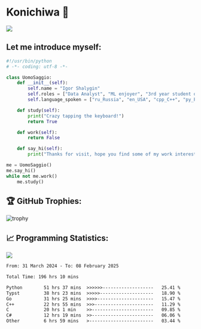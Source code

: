 # Konichiwa 👋
![](https://komarev.com/ghpvc/?username=IgorFandre&color=brightgreen)

## Let me introduce myself:
```py
#!/usr/bin/python
# -*- coding: utf-8 -*-

class UomoSaggio:
    def __init__(self):
        self.name = "Igor Shalygin"
        self.roles = ["Data Analyst", "ML enjoyer", "3rd year student of MIPT"]
        self.language_spoken = ["ru_Russia", "en_USA", "cpp_C++", "py_Python", "go_Golang"]

    def study(self):
        print("Crazy tapping the keyboard!")
        return True

    def work(self):
        return False

    def say_hi(self):
        print("Thanks for visit, hope you find some of my work interesting.")

me = UomoSaggio()
me.say_hi()
while not me.work()
    me.study()
```

## 🏆 GitHub Trophies:
![trophy](https://github-profile-trophy.vercel.app/?username=IgorFandre&title=MultiLanguage,Repositories,Commits,Experience,PullRequest,Reviews)

## 📈 Programming Statistics:

![](https://github-profile-summary-cards.vercel.app/api/cards/profile-details?username=IgorFandre&theme=solarized_dark)

<!--START_SECTION:waka-->

```txt
From: 31 March 2024 - To: 08 February 2025

Total Time: 196 hrs 10 mins

Python        51 hrs 37 mins  >>>>>>-------------------   25.41 %
Typst         38 hrs 23 mins  >>>>>--------------------   18.90 %
Go            31 hrs 25 mins  >>>>---------------------   15.47 %
C++           22 hrs 55 mins  >>>----------------------   11.29 %
C             20 hrs 1 min    >>-----------------------   09.85 %
C#            12 hrs 19 mins  >>-----------------------   06.06 %
Other         6 hrs 59 mins   >------------------------   03.44 %
```

<!--END_SECTION:waka-->
